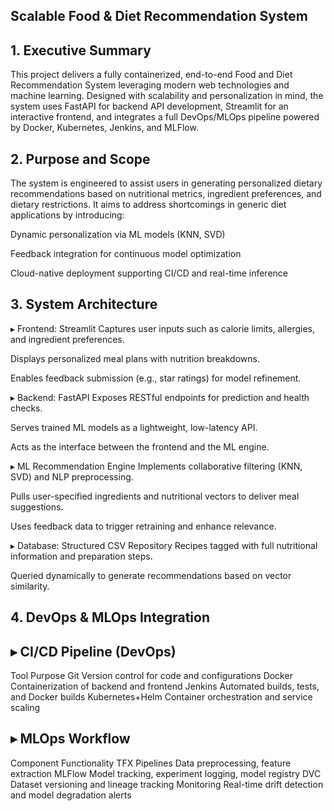 ## Scalable Food & Diet Recommendation System
## 1. Executive Summary
This project delivers a fully containerized, end-to-end Food and Diet Recommendation System leveraging modern web technologies and machine learning. Designed with scalability and personalization in mind, the system uses FastAPI for backend API development, Streamlit for an interactive frontend, and integrates a full DevOps/MLOps pipeline powered by Docker, Kubernetes, Jenkins, and MLFlow.

## 2. Purpose and Scope
The system is engineered to assist users in generating personalized dietary recommendations based on nutritional metrics, ingredient preferences, and dietary restrictions. It aims to address shortcomings in generic diet applications by introducing:

Dynamic personalization via ML models (KNN, SVD)

Feedback integration for continuous model optimization

Cloud-native deployment supporting CI/CD and real-time inference

## 3. System Architecture
▸ Frontend: Streamlit
Captures user inputs such as calorie limits, allergies, and ingredient preferences.

Displays personalized meal plans with nutrition breakdowns.

Enables feedback submission (e.g., star ratings) for model refinement.

▸ Backend: FastAPI
Exposes RESTful endpoints for prediction and health checks.

Serves trained ML models as a lightweight, low-latency API.

Acts as the interface between the frontend and the ML engine.

▸ ML Recommendation Engine
Implements collaborative filtering (KNN, SVD) and NLP preprocessing.

Pulls user-specified ingredients and nutritional vectors to deliver meal suggestions.

Uses feedback data to trigger retraining and enhance relevance.

▸ Database: Structured CSV Repository
Recipes tagged with full nutritional information and preparation steps.

Queried dynamically to generate recommendations based on vector similarity.

## 4. DevOps & MLOps Integration
## ▸ CI/CD Pipeline (DevOps)
Tool	             Purpose
Git	               Version control for code and configurations
Docker	           Containerization of backend and frontend
Jenkins	           Automated builds, tests, and Docker builds
Kubernetes+Helm    Container orchestration and service scaling

## ▸ MLOps Workflow
Component	Functionality
TFX Pipelines      	Data preprocessing, feature extraction
MLFlow	            Model tracking, experiment logging, model registry
DVC	                Dataset versioning and lineage tracking
Monitoring	        Real-time drift detection and model degradation alerts
